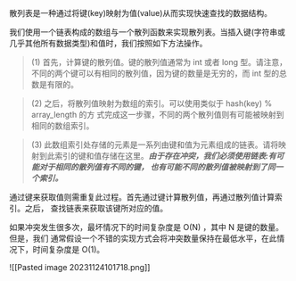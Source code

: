 散列表是一种通过将键(key)映射为值(value)从而实现快速查找的数据结构。

我们使用一个链表构成的数组与一个散列函数来实现散列表。当插入键(字符串或几乎其他所有数据类型)和值时，我们按照如下方法操作。

>(1) 首先，计算键的散列值。键的散列值通常为 int 或者 long 型。请注意，不同的两个键可以有相同的散列值，因为键的数量是无穷的，而 int 型的总数是有限的。

>(2) 之后，将散列值映射为数组的索引。可以使用类似于 hash(key) % array_length 的方 式完成这一步骤，不同的两个散列值则有可能被映射到相同的数组索引。

>(3) 此数组索引处存储的元素是一系列由键和值为元素组成的链表。请将映射到此索引的键和值存储在这里。***由于存在冲突，我们必须使用链表:有可能对于相同的散列值有不同的键， 也有可能不同的散列值被映射到了同一个索引。***

通过键来获取值则需重复此过程。首先通过键计算散列值，再通过散列值计算索引。之后， 查找链表来获取该键所对应的值。

如果冲突发生很多次，最坏情况下的时间复杂度是 O(N) ，其中 N 是键的数量。但是，我们 通常假设一个不错的实现方式会将冲突数量保持在最低水平，在此情况下，时间复杂度是 O(1)。

![[Pasted image 20231124101718.png]]